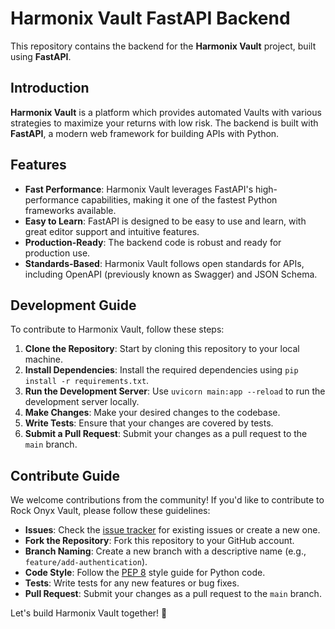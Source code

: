 # Harmonix Vault FastAPI Backend

This repository contains the backend for the **Harmonix Vault** project, built using **FastAPI**.

## Introduction
**Harmonix Vault** is a platform which provides automated Vaults with various strategies to maximize your returns with low risk. The backend is built with **FastAPI**, a modern web framework for building APIs with Python.

## Features
- **Fast Performance**: Harmonix Vault leverages FastAPI's high-performance capabilities, making it one of the fastest Python frameworks available.
- **Easy to Learn**: FastAPI is designed to be easy to use and learn, with great editor support and intuitive features.
- **Production-Ready**: The backend code is robust and ready for production use.
- **Standards-Based**: Harmonix Vault follows open standards for APIs, including OpenAPI (previously known as Swagger) and JSON Schema.

## Development Guide
To contribute to Harmonix Vault, follow these steps:

1. **Clone the Repository**: Start by cloning this repository to your local machine.
2. **Install Dependencies**: Install the required dependencies using `pip install -r requirements.txt`.
3. **Run the Development Server**: Use `uvicorn main:app --reload` to run the development server locally.
4. **Make Changes**: Make your desired changes to the codebase.
5. **Write Tests**: Ensure that your changes are covered by tests.
6. **Submit a Pull Request**: Submit your changes as a pull request to the `main` branch.

## Contribute Guide
We welcome contributions from the community! If you'd like to contribute to Rock Onyx Vault, please follow these guidelines:

- **Issues**: Check the [issue tracker](https://github.com/harmonixfi/rock-onyx-vault-backend/issues) for existing issues or create a new one.
- **Fork the Repository**: Fork this repository to your GitHub account.
- **Branch Naming**: Create a new branch with a descriptive name (e.g., `feature/add-authentication`).
- **Code Style**: Follow the [PEP 8](https://www.python.org/dev/peps/pep-0008/) style guide for Python code.
- **Tests**: Write tests for any new features or bug fixes.
- **Pull Request**: Submit your changes as a pull request to the `main` branch.

Let's build Harmonix Vault together! 🚀

